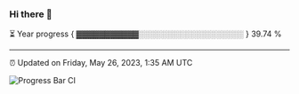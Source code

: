 ### Hi there 👋

⏳ Year progress { ▓▓▓▓▓▓▓▓▓▓▓░░░░░░░░░░░░░░░░░░░ } 39.74 %

---

⏰ Updated on Friday, May 26, 2023, 1:35 AM UTC

![Progress Bar CI](https://github.com/arthurbuhl/arthurbuhl/workflows/Progress%20Bar%20CI/badge.svg)

